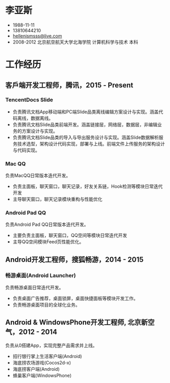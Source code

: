 # 李亚斯
 - 1988-11-11
 - 13810644210
 - hellenismsss@live.com
 - 2008-2012 北京航空航天大学北海学院 计算机科学与技术 本科
 
# 工作经历
## 客戶端开发工程师，腾讯，2015 - Present
### TencentDocs Slide 
 - 负责腾讯文档App移动端和PC端Slide品类离线编辑方案设计与实现。涵盖代码离线，数据离线。
 - 负责腾讯文档Slide品类前端开发。涵盖链接层，网络层，数据层，非编辑业务的方案设计与实现。
 - 负责腾讯文档Slide品类的导入与导出服务设计与实现。涵盖Slide数据解析服务技术选型，架构设计代码实现，部署与上线。前端文件上传服务的架构设计与代码实现。

### Mac QQ
负责MacQQ日常版本迭代开发。
 - 负责主面板，聊天窗口，聊天记录，好友关系链，Hook检测等模块日常迭代开发
 - 主导聊天窗口，聊天记录模块重构与性能优化

### Android Pad QQ
负责Android Pad QQ日常版本迭代开发。
- 主要负责主面板，聊天窗口，QQ空间等模块日常迭代开发
- 主导QQ空间模块Feed⻚性能优化。

## Android开发工程师，搜狐畅游，2014 - 2015
### 畅游桌面(Android Launcher)
负责畅游桌面日常迭代开发。
 - 负责桌面广告推荐，桌面锁屏，桌面快捷面板等模块开发工作。
 - 负责畅游桌面项目的全球化业务。

## Android & WindowsPhone开发工程师, 北京新空气，2012 - 2014
负责从0搭建App，实现完整产品需求并上线。
- 招行银行掌上生活客户端(Android)
- 海底捞农场游戏(Cocos2d-x)
- 海底捞客户端(Android)
- 蜂巢客户端(WindowsPhone)

